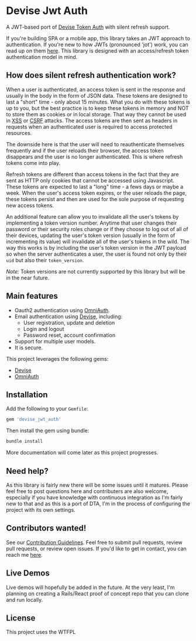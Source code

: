 # Devise Jwt Auth

A JWT-based port of [Devise Token Auth](https://github.com/lynndylanhurley/devise_token_auth) with silent refresh support.

If you're building SPA or a mobile app, this library takes an JWT approach to authentication. If you're new to how JWTs (pronounced 'jot') work, you can read up on them [here](https://jwt.io/introduction/). This library is designed with an access/refresh token authentication model in mind.

## How does silent refresh authentication work?

When a user is authenticated, an access token is sent in the response and usually in the body in the form of JSON data. These tokens are designed to last a "short" time - only about 15 minutes. What you do with these tokens is up to you, but the best practice is to keep these tokens in memory and NOT to store them as cookies or in local storage. That way they cannot be used in [XSS](https://en.wikipedia.org/wiki/Cross-site_scripting) or [CSRF](https://en.wikipedia.org/wiki/Cross-site_request_forgery) attacks. The access tokens are then sent as headers in requests when an authenticated user is required to access protected resources.

The downside here is that the user will need to reauthenticate themselves frequently and if the user reloads their browser, the access token disappears and the user is no longer authenticated. This is where refresh tokens come into play.

Refresh tokens are different than access tokens in the fact that they are sent as HTTP only cookies that cannot be accessed using Javascript. These tokens are expected to last a "long" time - a fews days or maybe a week. When the user's access token expires, or the user reloads the page, these tokens persist and then are used for the sole purpose of requesting new access tokens.

An additional feature can allow you to invalidate all the user's tokens by implementing a token version number. Anytime that user changes their password or their security roles change or if they choose to log out of all of their devices, updating the user's token version (usually in the form of incrementing its value) will invalidate all of the user's tokens in the wild. The way this works is by including the user's token version in the JWT payload so when the server authenticates a user, the user is found not only by their `uid` but also their `token_version`.

*Note:* Token versions are not currently supported by this library but will be in the near future.

## Main features

* Oauth2 authentication using [OmniAuth](https://github.com/intridea/omniauth).
* Email authentication using [Devise](https://github.com/plataformatec/devise), including:
  * User registration, update and deletion
  * Login and logout
  * Password reset, account confirmation
* Support for multiple user models.
* It is secure.

This project leverages the following gems:

* [Devise](https://github.com/plataformatec/devise)
* [OmniAuth](https://github.com/intridea/omniauth)

## Installation

Add the following to your `Gemfile`:

~~~ruby
gem 'devise_jwt_auth'
~~~

Then install the gem using bundle:

~~~bash
bundle install
~~~

More documentation will come later as this project progresses.

## Need help?

As this library is fairly new there will be some issues until it matures. Please feel free to post questions here and contributers are also welcome, especially if you have knowledge with continuous integration as I'm fairly new to that and as this is a port of DTA, I'm in the process of configuring the project with its own settings.

## Contributors wanted!

See our [Contribution Guidelines](https://github.com/aarona/devise_jwt_auth/blob/master/.github/CONTRIBUTING.md). Feel free to submit pull requests, review pull requests, or review open issues. If you'd like to get in contact, you can reach me [here](https://github.com/aarona/).

## Live Demos

Live demos will hopefully be added in the future. At the very least, I'm planning on creating a Rails/React proof of concept repo that you can clone and run locally.

## License

This project uses the WTFPL
